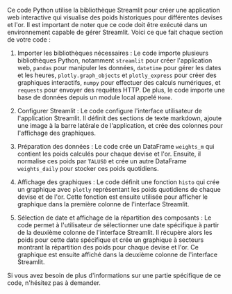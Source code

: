 Ce code Python utilise la bibliothèque Streamlit pour créer une application web interactive qui visualise des poids historiques pour différentes devises et l'or. Il est important de noter que ce code doit être exécuté dans un environnement capable de gérer Streamlit. Voici ce que fait chaque section de votre code :

1. Importer les bibliothèques nécessaires : Le code importe plusieurs bibliothèques Python, notamment `streamlit` pour créer l'application web, `pandas` pour manipuler les données, `datetime` pour gérer les dates et les heures, `plotly.graph_objects` et `plotly_express` pour créer des graphiques interactifs, `numpy` pour effectuer des calculs numériques, et `requests` pour envoyer des requêtes HTTP. De plus, le code importe une base de données depuis un module local appelé `Home`.

2. Configurer Streamlit : Le code configure l'interface utilisateur de l'application Streamlit. Il définit des sections de texte markdown, ajoute une image à la barre latérale de l'application, et crée des colonnes pour l'affichage des graphiques.

3. Préparation des données : Le code crée un DataFrame `weights_m` qui contient les poids calculés pour chaque devise et l'or. Ensuite, il normalise ces poids par `TALUSD` et crée un autre DataFrame `weights_daily` pour stocker ces poids quotidiens.

4. Affichage des graphiques : Le code définit une fonction `histo` qui crée un graphique avec `plotly` représentant les poids quotidiens de chaque devise et de l'or. Cette fonction est ensuite utilisée pour afficher le graphique dans la première colonne de l'interface Streamlit. 

5. Sélection de date et affichage de la répartition des composants : Le code permet à l'utilisateur de sélectionner une date spécifique à partir de la deuxième colonne de l'interface Streamlit. Il récupère alors les poids pour cette date spécifique et crée un graphique à secteurs montrant la répartition des poids pour chaque devise et l'or. Ce graphique est ensuite affiché dans la deuxième colonne de l'interface Streamlit.

Si vous avez besoin de plus d'informations sur une partie spécifique de ce code, n'hésitez pas à demander.